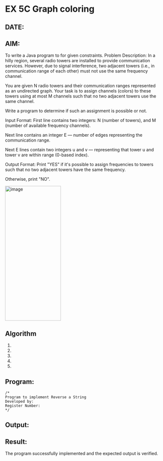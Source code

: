 
# EX 5C Graph coloring
## DATE:
## AIM:
To write a Java program to for given constraints.
Problem Description:
In a hilly region, several radio towers are installed to provide communication services. However, due to signal interference, two adjacent towers (i.e., in communication range of each other) must not use the same frequency channel.

You are given N radio towers and their communication ranges represented as an undirected graph. Your task is to assign channels (colors) to these towers using at most M channels such that no two adjacent towers use the same channel.

Write a program to determine if such an assignment is possible or not.

Input Format:
First line contains two integers: N (number of towers), and M (number of available frequency channels).

Next line contains an integer E — number of edges representing the communication range.

Next E lines contain two integers u and v — representing that tower u and tower v are within range (0-based index).

Output Format:
Print "YES" if it's possible to assign frequencies to towers such that no two adjacent towers have the same frequency.

Otherwise, print "NO".

<img width="182" height="440" alt="image" src="https://github.com/user-attachments/assets/b32078a2-c79d-4a25-88c4-e51144b5456f" />


## Algorithm
1. 
2. 
3. 
4.  
5.   

## Program:
```
/*
Program to implement Reverse a String
Developed by: 
Register Number:  
*/
```

## Output:



## Result:
The program successfully implemented and the expected output is verified.
